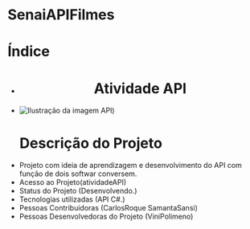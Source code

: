 # SenaiAPIFilmes
# Índice 

* <h1 align="center"> Atividade API </h1>
* ![Ilustração da imagem API](https://encrypted-tbn0.gstatic.com/images?q=tbn:ANd9GcQ0WOkDtr3jLTN80PmEY3tYXfbflAaQW9iouA&s))
  # Descrição do Projeto
* Projeto com ideia de aprendizagem e desenvolvimento do API com função de dois softwar conversem.
* Acesso ao Projeto(atividadeAPI)
* Status do Projeto (Desenvolvendo.)
* Tecnologias utilizadas (API C#.)
* Pessoas Contribuidoras (CarlosRoque SamantaSansi)
* Pessoas Desenvolvedoras do Projeto (ViniPolimeno)
